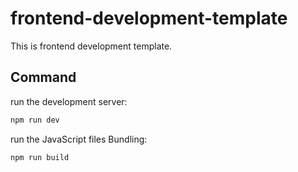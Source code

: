 # frontend-development-template
This is frontend development template.

## Command
run the development server: 
```zsh
npm run dev
```

run the JavaScript files Bundling: 
```zsh
npm run build
```
